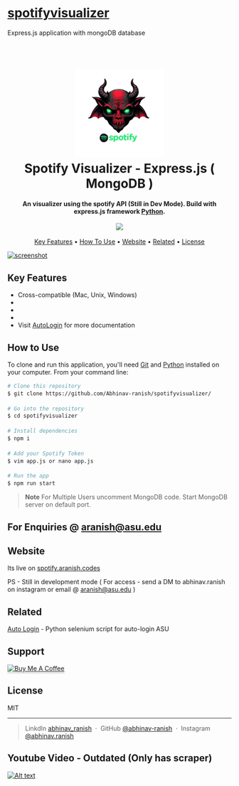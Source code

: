 # <a href = 'https://spotify.aranish.codes'> spotifyvisualizer </a> 
Express.js application with mongoDB database

<h1 align="center">
  <br>
  <img src="https://github.com/Abhinav-ranish/spotifyvisualizer/blob/main/public/logo.png" alt="ASU" width="200">
  <br>
  Spotify Visualizer - Express.js ( MongoDB )
  <br>
</h1>

<h4 align="center">An visualizer using the spotify API (Still in Dev Mode). Build with express.js framework <a href="https://www.python.org/" target="_blank">Python</a>.</h4>

<p align="center">
  <a href="https://www.paypal.me/aranish911">
    <img src="https://img.shields.io/badge/$-donate-ff69b4.svg?maxAge=2592000&amp;style=flat">
  </a>
</p>

<p align="center">
  <a href="#key-features">Key Features</a> •
  <a href="#how-to-use">How To Use</a> •
  <a href="#website">Website</a> •
  <a href="#related">Related</a> •
  <a href="#license">License</a>
</p>

[![screenshot](https://img.youtube.com/vi/SxLpP7ES3-o/0.jpg)](https://youtu.be/SxLpP7ES3-o)

## Key Features
* Cross-compatible (Mac, Unix, Windows)
*
*
*
* Visit [AutoLogin](https://github.com/Abhinav-ranish/ASU-Autologin) for more documentation

## How to Use
To clone and run this application, you'll need [Git](https://git-scm.com) and [Python](https://www.python.org/) installed on your computer. From your command line:

```bash
# Clone this repository
$ git clone https://github.com/Abhinav-ranish/spotifyvisualizer/

# Go into the repository
$ cd spotifyvisualizer

# Install dependencies
$ npm i

# Add your Spotify Token
$ vim app.js or nano app.js

# Run the app
$ npm run start
```

> **Note**
> For Multiple Users uncomment MongoDB code. Start MongoDB server on default port.



## For Enquiries @ aranish@asu.edu 

## Website

Its live on <a href = 'https://spotify.aranish.codes'> spotify.aranish.codes </a>

PS - Still in development mode ( For access - send a DM to abhinav.ranish on instagram or email @ aranish@asu.edu )


## Related

[Auto Login](https://github.com/Abhinav-ranish/ASU-Autologin) - Python selenium script for auto-login ASU

## Support

<a href="https://paypal.me/aranish911" target="_blank"><img src="https://www.buymeacoffee.com/assets/img/custom_images/purple_img.png" alt="Buy Me A Coffee" style="height: 41px !important;width: 174px !important;box-shadow: 0px 3px 2px 0px rgba(190, 190, 190, 0.5) !important;-webkit-box-shadow: 0px 3px 2px 0px rgba(190, 190, 190, 0.5) !important;" ></a>


## License

MIT

---

> LinkdIn [abhinav_ranish](https://www.linkedin.com/in/abhinavranish/) &nbsp;&middot;&nbsp;
> GitHub [@abhinav-ranish](https://github.com/abhinav-ranish) &nbsp;&middot;&nbsp;
> Instagram [@abhinav.ranish](https://instagram.com/abhinav.ranish)



## Youtube Video - Outdated (Only has scraper)
[![Alt text](https://img.youtube.com/vi/Rb7f3m1Acos/0.jpg)](https://youtu.be/Rb7f3m1Acos)

